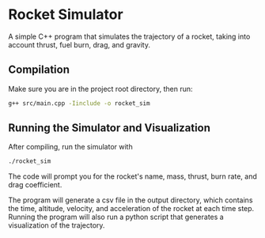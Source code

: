 # Rocket Simulator

A simple C++ program that simulates the trajectory of a rocket, taking into account thrust, fuel burn, drag, and gravity.

## Compilation

Make sure you are in the project root directory, then run:

```bash
g++ src/main.cpp -Iinclude -o rocket_sim
```

## Running the Simulator and Visualization

After compiling, run the simulator with

```bash
./rocket_sim
```

The code will prompt you for the rocket's name, mass, thrust, burn rate, and drag coefficient.

The program will generate a csv file in the output directory, which contains the time, altitude, velocity, and acceleration of the rocket at each time step. Running the program will also run a python script that generates a visualization of the trajectory.
